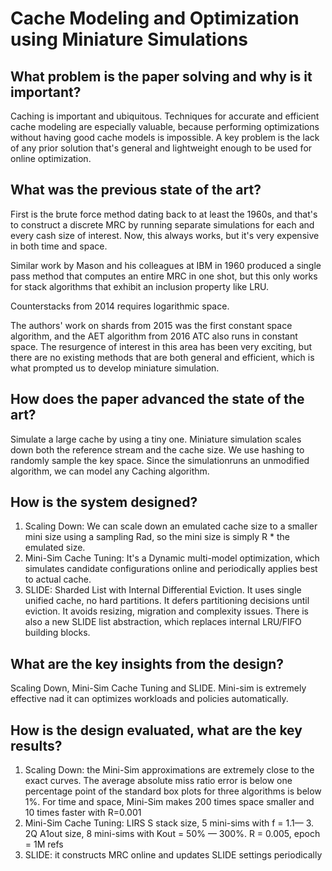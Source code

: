 # Cache Modeling and Optimization using Miniature Simulations



## What problem is the paper solving and why is it important?

Caching is important and ubiquitous. Techniques for accurate and efficient cache modeling are especially valuable,  because performing optimizations without having good cache models is impossible. A key problem is the lack of any prior solution that's general and lightweight enough to be used for online optimization.



## What was the previous state of the art?	

First is the brute force method dating back to at least the 1960s, and that's to construct a discrete MRC by running separate simulations for each and every cash size of interest. Now, this always works, but it's very expensive in both time and space.

Similar work by Mason and his colleagues at IBM in 1960 produced a single pass method that computes an entire MRC in one shot, but this only works for stack algorithms that exhibit an inclusion property like LRU.

Counterstacks from 2014 requires logarithmic space.

The authors'  work on shards from 2015 was the first constant space algorithm, and the AET algorithm from 2016 ATC also runs in constant space. The resurgence of interest in this area has been very exciting, but there are no existing methods that are both general and efficient, which is what prompted us to develop miniature simulation.

## How does the paper advanced the state of the art?

Simulate a large cache by using a tiny one. Miniature simulation scales down both the reference stream and the cache size. We use hashing to randomly sample the key space. Since the simulationruns an unmodified algorithm, we can model any Caching algorithm.



## How is the system designed?

1. Scaling Down: We can scale down an emulated cache size to a smaller mini size using a sampling Rad, so the mini size is simply R * the emulated size.
2. Mini-Sim Cache Tuning: It's a Dynamic multi-model optimization, which simulates candidate configurations online and periodically applies best to actual cache.
3. SLIDE: Sharded List with Internal Differential Eviction. It uses single unified cache, no hard partitions. It defers partitioning decisions until eviction. It avoids resizing, migration and complexity issues. There is also a new SLIDE list abstraction, which replaces internal LRU/FIFO building blocks.



## What are the key insights from the design?

Scaling Down, Mini-Sim Cache Tuning and SLIDE. Mini-sim is extremely effective nad it can optimizes workloads and policies automatically.



## How is the design evaluated, what are the key results?

1. Scaling Down: the Mini-Sim approximations are extremely close to the exact curves. The average absolute miss ratio error is below one percentage point of the standard box plots for three algorithms is below 1%. For time and space, Mini-Sim makes 200 times space smaller and 10 times faster with R=0.001
2. Mini-Sim Cache Tuning: LIRS S stack size, 5 mini-sims with f = 1.1— 3. 2Q A1out size, 8 mini-sims with Kout = 50% — 300%. R = 0.005, epoch = 1M refs
3.  SLIDE: it constructs MRC online and updates SLIDE settings periodically

